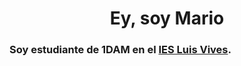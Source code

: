 # <h1 align="center"> Ey, soy Mario

### Soy estudiante de 1DAM en el [IES Luis Vives](http://iesluisvives.es/).

